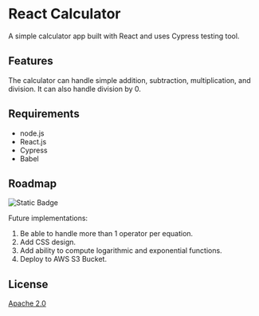 # React Calculator

A simple calculator app built with React and uses Cypress testing tool.

## Features

The calculator can handle simple addition, subtraction, multiplication, and division. It can also handle division by 0.

## Requirements

- node.js
- React.js
- Cypress
- Babel

## Roadmap
![Static Badge](https://img.shields.io/badge/12%2F19%2F24-blue)

Future implementations:

1. Be able to handle more than 1 operator per equation.
2. Add CSS design.
3. Add ability to compute logarithmic and exponential functions.
4. Deploy to AWS S3 Bucket.

## License
[Apache 2.0](https://choosealicense.com/licenses/apache-2.0/)